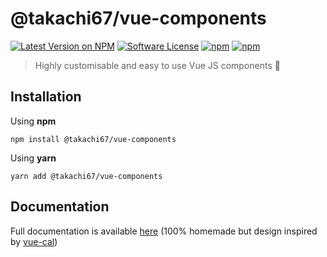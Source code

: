 # @takachi67/vue-components

[![Latest Version on NPM](https://img.shields.io/npm/v/@takachi67/vue-components.svg)](https://npmjs.com/package/@takachi67/vue-components)
[![Software License](https://img.shields.io/badge/license-MIT-brightgreen.svg)](LICENSE.md)
[![npm](https://img.shields.io/npm/dt/@takachi67/vue-components.svg)](https://www.npmjs.com/package/@takachi67/vue-components)
[![npm](https://img.shields.io/npm/dw/@takachi67/vue-components.svg)](https://www.npmjs.com/package/@takachi67/vue-components)

> Highly customisable and easy to use Vue JS components 💛

## Installation

Using **npm**
```
npm install @takachi67/vue-components
```

Using **yarn**
```
yarn add @takachi67/vue-components
```

## Documentation

Full documentation is available [here](https://takachi67.github.io/vue-components) (100% homemade but design inspired by [vue-cal](https://github.com/antoniandre/vue-cal))
